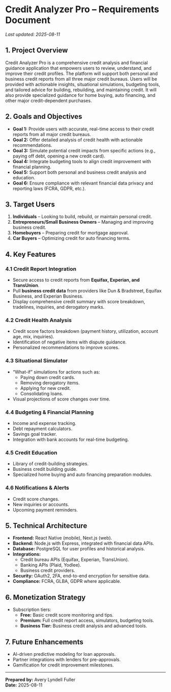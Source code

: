
# Credit Analyzer Pro – Requirements Document

_Last updated: 2025-08-11_

## 1. Project Overview
Credit Analyzer Pro is a comprehensive credit analysis and financial guidance application that empowers users to review, understand, and improve their credit profiles. The platform will support both personal and business credit reports from all three major credit bureaus. Users will be provided with actionable insights, situational simulations, budgeting tools, and tailored advice for building, rebuilding, and maintaining credit. It will also provide specialized guidance for home buying, auto financing, and other major credit-dependent purchases.

## 2. Goals and Objectives
- **Goal 1:** Provide users with accurate, real-time access to their credit reports from all major credit bureaus.
- **Goal 2:** Offer detailed analysis of credit health with actionable recommendations.
- **Goal 3:** Simulate potential credit impacts from specific actions (e.g., paying off debt, opening a new credit card).
- **Goal 4:** Integrate budgeting tools to align credit improvement with financial planning.
- **Goal 5:** Support both personal and business credit analysis and education.
- **Goal 6:** Ensure compliance with relevant financial data privacy and reporting laws (FCRA, GDPR, etc.).

## 3. Target Users
1. **Individuals** – Looking to build, rebuild, or maintain personal credit.
2. **Entrepreneurs/Small Business Owners** – Managing and improving business credit.
3. **Homebuyers** – Preparing credit for mortgage approval.
4. **Car Buyers** – Optimizing credit for auto financing terms.

## 4. Key Features
### 4.1 Credit Report Integration
- Secure access to credit reports from **Equifax, Experian, and TransUnion**.
- Pull **business credit data** from providers like Dun & Bradstreet, Equifax Business, and Experian Business.
- Display comprehensive credit summary with score breakdown, tradelines, inquiries, and derogatory marks.

### 4.2 Credit Health Analysis
- Credit score factors breakdown (payment history, utilization, account age, mix, inquiries).
- Identification of negative items with dispute guidance.
- Personalized recommendations to improve scores.

### 4.3 Situational Simulator
- “What-if” simulations for actions such as:
  - Paying down credit cards.
  - Removing derogatory items.
  - Applying for new credit.
  - Consolidating loans.
- Visual projections of score changes over time.

### 4.4 Budgeting & Financial Planning
- Income and expense tracking.
- Debt repayment calculators.
- Savings goal tracker.
- Integration with bank accounts for real-time budgeting.

### 4.5 Credit Education
- Library of credit-building strategies.
- Business credit building guide.
- Specialized home buying and auto financing preparation modules.

### 4.6 Notifications & Alerts
- Credit score changes.
- New inquiries or accounts.
- Upcoming payment reminders.

## 5. Technical Architecture
- **Frontend:** React Native (mobile), Next.js (web).
- **Backend:** Node.js with Express, integrated with financial data APIs.
- **Database:** PostgreSQL for user profiles and historical analysis.
- **Integrations:** 
  - Credit bureau APIs (Equifax, Experian, TransUnion).
  - Banking APIs (Plaid, Yodlee).
  - Business credit providers.
- **Security:** OAuth2, 2FA, end-to-end encryption for sensitive data.
- **Compliance:** FCRA, GLBA, GDPR where applicable.

## 6. Monetization Strategy
- Subscription tiers:
  - **Free:** Basic credit score monitoring and tips.
  - **Premium:** Full credit report access, simulators, budgeting tools.
  - **Business Tier:** Business credit analysis and advanced tools.

## 7. Future Enhancements
- AI-driven predictive modeling for loan approvals.
- Partner integrations with lenders for pre-approvals.
- Gamification for credit improvement milestones.

---

**Prepared by:** Avery Lyndell Fuller  
**Date:** 2025-08-11  
